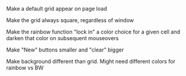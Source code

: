 Make a default grid appear on page load

Make the grid always square, regardless of window

Make the rainbow function "lock in" a color choice
for a given cell and darken that color on
subsequent mouseovers

Make "New" buttons smaller and "clear" bigger

Make background different than grid. Might need
different colors for rainbow vs BW
